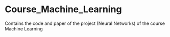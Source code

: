 # Course_Machine_Learning
Contains the code and paper of the project (Neural Networks) of the course Machine Learning 
